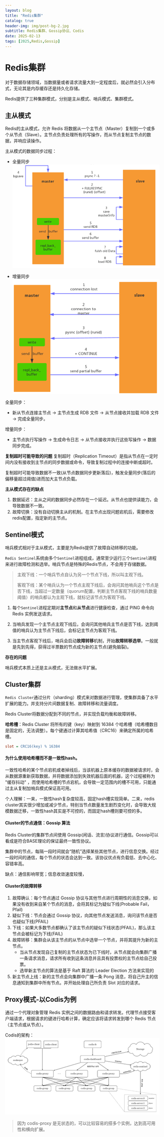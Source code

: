 ```yaml
---
layout: blog
title: "Redis集群"
catalog: true
header-img: img/post-bg-2.jpg
subtitle: Redis集群、Gossip协议、Codis
date: 2025-02-13
tags: [2025,Redis,Gossip]
---
```


# Redis集群
对于数据存储领域，当数据量或者请求流量大到一定程度后，就必然会引入分布式，无论其是内存缓存还是持久化存储。

Redis提供了三种集群模式，分别是主从模式、哨兵模式、集群模式。

## 主从模式
Redis的主从模式，允许 Redis 将数据从一个主节点（Master）复制到一个或多个从节点（Slave）。主节点负责处理所有的写操作，而从节点复制主节点的数据，并响应读操作。

主从模式的数据同步过程：
+ 全量同步
![alt text](https://raw.githubusercontent.com/RussXia/russxia.github.io/refs/heads/master/_pic/redis_full_sync.png)

+ 增量同步
![alt text](https://raw.githubusercontent.com/RussXia/russxia.github.io/refs/heads/master/_pic/redis_part_sync.png)

全量同步：
+ 新从节点连接主节点 → 主节点生成 RDB 文件 → 从节点接收并加载 RDB 文件 → 完成全量同步。

增量同步：
+ 主节点执行写操作 → 生成命令日志 → 从节点接收并执行这些写操作 → 数据同步完成。

**复制超时可能导致的问题**
复制超时（Replication Timeout）是指从节点在一定时间内没有接收到主节点的同步数据或命令，导致复制过程中的连接中断或超时。

复制超时可能导致数据不一致(从节点数据同步更新落后)，触发全量同步(落后的偏移量超过阈值)进而加大主节点负载。

**主从模式存在的缺点**
1. 数据延迟：主从之间的数据同步必然存在一个延迟。从节点也提供读能力，会导致数据不一致。
2. 故障切换：没有自动切换主从的机制。在主节点出现问题宕机后，需要修改redis配置，指定新的主节点。

## Sentinel模式
哨兵模式相对于主从模式，主要是为Redis提供了故障自动转移的功能。

`Redis Sentinel`系统由多个`Sentinel`进程组成，通常至少运行三个`Sentinel`进程来进行故障检测和选举。哨兵节点是特殊的Redis节点，不会用于存储数据。

> 主观下线：一个哨兵节点自认为另一个节点下线，所以叫主观下线。
> 
> 客观下线：某个哨兵认为一个节点主观下线后，会询问其他哨兵这个节点是否下线，当超过一定数量（quorum配置，判断主节点客观下线的哨兵数量阈值）的哨兵都认为主观下线，就标记该节点为客观下线。

1. 每个`Sentinel`进程定期对**主节点**和**从节点**进行健康检查，通过 PING 命令向 Redis 实例发送请求。

2. 当哨兵发现一个主节点主观下线后，会询问其他哨兵主节点是否下线，达到阈值的哨兵认为主节点下线后，会标记主节点为客观下线。

3. 当主节点客观下线后，哨兵会启动**故障转移**机制，开始**故障转移选举**。一般就是先到先得，获得过半票数的节点成为新的主节点(避免脑裂)。

**存在的问题**

哨兵模式本质上还是主从模式，无法做水平扩展。

## Cluster集群
`Redis Cluster`通过分片（sharding）模式来对数据进行管理，使集群具备了水平扩展的能力。并支持分片间数据复制、故障转移和流量调度。

Redis Cluster将数据分配到不同的节点，并实现负载均衡和故障转移。

**哈希槽**：Redis Cluster 将所有的键（key）映射到 16384 个哈希槽（哈希槽数目是固定的，无法调整）。每个键通过计算其哈希值（CRC16）来确定所属的哈希槽。
```ini
slot = CRC16(key) % 16384
```

#### 为什么使用哈希槽而不是一致性hash。
一致性哈希的某个节点宕机或者掉线后，当该机器上原本缓存的数据被请求时，会从数据源重新获取数据，并将数据添加到失效机器后面的机器，这个过程被称为 "缓存抖动" ，而使用哈希槽的节点宕机，会导致一定范围内的槽不可用，只能通过主从复制加哨兵模式保证高可用。

个人理解：一来，一致性hash复杂度较高，固定hash槽实现简单。二来，redis cluster其实很少增加或减少节点，特别当节点数量发生剧烈变化时，会导致大规模数据迁移，一致性hash其实是不可控的，而固定hash槽则要可控的多。

#### Cluster的节点通信：Gossip 算法
Redis Cluster的集群节点间使用 Gossip(闲话、流言)协议进行通信。Gossip可以看成是符合BASE理论的保证最终一致性协议。

集群中的节点，每隔一段时间就会“随机”选择某些其他节点，进行信息交换。经过一段时间的通信，每个节点的状态会达到一致。该协议优点有负载低、去中心化、容错率高。

缺点：通信影响带宽；信息收敛速度较慢，

#### Cluster的故障转移
1. 故障确认：每个节点通过 Gossip 协议与其他节点进行周期性的消息交换，如果没有收到来自某个节点的消息，会将其标记为疑似下线(Probable Fail，Pfail)
2. 疑似下线：节点会通过 Gossip 协议，向其他节点发送消息，询问该节点是否也疑似下线(PFAIL)
3. 下线：如果大多数节点都确认了该主节点的疑似下线状态(PFAIL)，那么该主节点会被标记为下线(FAIL)
4. 故障转移：集群会从该主节点的从节点中选举一个节点，并将其提升为新的主节点。
    + 当从节点发现自己复制的主节点状态为已下线时，从节点就会向集群广播一条请求消息，请求所有收到这条消息并且具有投票权的主节点给自己投票。
    + 选举新主节点的算法是基于 Raft 算法的 Leader Election 方法来实现的
5. 新主节点上线：新的主节点会向集群中广播一条 Pong 消息，将自己升主的信息通知到集群中所有节点。并开始处理自己所负责 Slot 对应的请求。


## Proxy模式-以Codis为例
通过一个代理对象管理 Redis 实例之间的数据路由和请求转发。代理节点接受客户端请求，根据请求的键进行哈希计算，确定应该将请求转发到哪个 Redis 节点（主节点或从节点）。

Codis的架构：
![alt text](https://raw.githubusercontent.com/RussXia/russxia.github.io/refs/heads/master/_pic/redis_codis.png)

> 因为 codis-proxy 是无状态的，可以比较容易的搭多个实例，达到高可用性和横向扩展。







